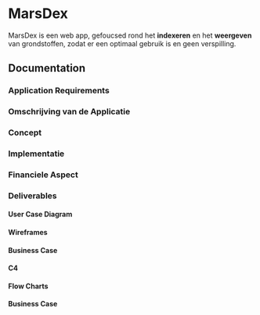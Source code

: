 # MarsDex
MarsDex is een web app, gefoucsed rond het **indexeren** en het **weergeven** van grondstoffen, zodat er een optimaal 
gebruik is en geen verspilling.
## Documentation
### Application Requirements
### Omschrijving van de Applicatie
### Concept
### Implementatie
### Financiele Aspect
### Deliverables
#### User Case Diagram
#### Wireframes
#### Business Case
#### C4
#### Flow Charts
#### Business Case